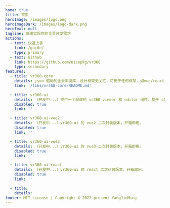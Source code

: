```yaml
---
home: true
title: 首页
heroImage: /images/logo.png
heroImageDark: /images/logo-dark.png
heroText: null
tagline: 快速实现你的全景开发需求
actions:
  - text: 快速上手
    link: /guide/
    type: primary
  - text: Github
    link: https://github.com/nicepkg/vr360
    type: secondary
features:
  - title: vr360-core
    details: json 驱动的全景浏览库，设计框架无关性，可用于任何框架，如vue/react/angular/svelte/solidjs...
    link: '/libs/vr360-core/README.md'

  - title: vr360-ui
    details: （开发中...）提供一个现成的 vr360 viewer 和 editor 组件，基于 stencil 构建的 web component。
    disabled: true
    link: ''

  - title: vr360-ui-vue2
    details: （开发中...）vr360-ui 的 vue2 二次封装版本，开箱即用。
    disabled: true
    link: ''

  - title: vr360-ui-vue3
    details: （开发中...）vr360-ui 的 vue3 二次封装版本，开箱即用。
    disabled: true
    link: ''

  - title: vr360-ui-react
    details: （开发中...）vr360-ui 的 react 二次封装版本，开箱即用。
    disabled: true
    link: ''

  - title:
    details:
footer: MIT License | Copyright © 2022-present YangJinMing
---
```

